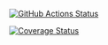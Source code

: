 [![GitHub Actions Status](https://github.com/EhEhEhEh-labs/lab05hw/actions/workflows/build.yml/badge.svg)](https://github.com/EhEhEhEh-labs/lab05hw/actions)

[![Coverage Status](https://coveralls.io/repos/github/EhEhEhEh-labs/lab05hw/badge.svg)](https://coveralls.io/github/EhEhEhEh-labs/lab05hw)
